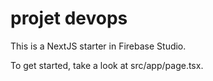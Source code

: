 # projet devops

This is a NextJS starter in Firebase Studio.

To get started, take a look at src/app/page.tsx.
